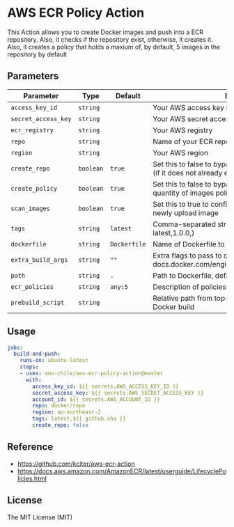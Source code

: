 # AWS ECR Policy Action

This Action allows you to create Docker images and push into a ECR repository. Also, it checks if the repository exist, otherwise, it creates it. Also, it creates a policy that holds a maxium of, by default, 5 images in the repository by default

## Parameters
| Parameter | Type | Default | Description |
|-----------|------|---------|-------------|
| `access_key_id` | `string` | | Your AWS access key id |
| `secret_access_key` | `string` | | Your AWS secret access key |
| `ecr_registry` | `string` | | Your AWS registry |
| `repo` | `string` | | Name of your ECR repository |
| `region` | `string` | | Your AWS region |
| `create_repo` | `boolean` | `true` | Set this to false to bypass the creation of the repository (if it does not already exist) |
| `create_policy` | `boolean` | `true` | Set this to false to bypass the creation of the maximum quantity of images policy (if it does not already exist) |
| `scan_images` | `boolean` | `true` | Set this to true to configure the repository to scan the newly upload image |
| `tags` | `string` | `latest` | Comma-separated string of ECR image tags (ex latest,1.0.0,) |
| `dockerfile` | `string` | `Dockerfile` | Name of Dockerfile to use |
| `extra_build_args` | `string` | `""` | Extra flags to pass to docker build (see docs.docker.com/engine/reference/commandline/build) |
| `path` | `string` | `.` | Path to Dockerfile, defaults to the working directory |
| `ecr_policies` | `string` | `any:5` | Description of policies in a form <tag>:<number of images to keep> |
| `prebuild_script` | `string` | | Relative path from top-level to script to run before Docker build |

## Usage
```yaml
jobs:
  build-and-push:
    runs-on: ubuntu-latest
    steps:
    - uses: smu-chile/aws-ecr-policy-action@master
      with:
        access_key_id: ${{ secrets.AWS_ACCESS_KEY_ID }}
        secret_access_key: ${{ secrets.AWS_SECRET_ACCESS_KEY }}
        account_id: ${{ secrets.AWS_ACCOUNT_ID }}
        repo: docker/repo
        region: ap-northeast-2
        tags: latest,${{ github.sha }}
        create_repo: false
```

## Reference
* https://github.com/kciter/aws-ecr-action
* https://docs.aws.amazon.com/AmazonECR/latest/userguide/LifecyclePolicies.html

## License
The MIT License (MIT)
